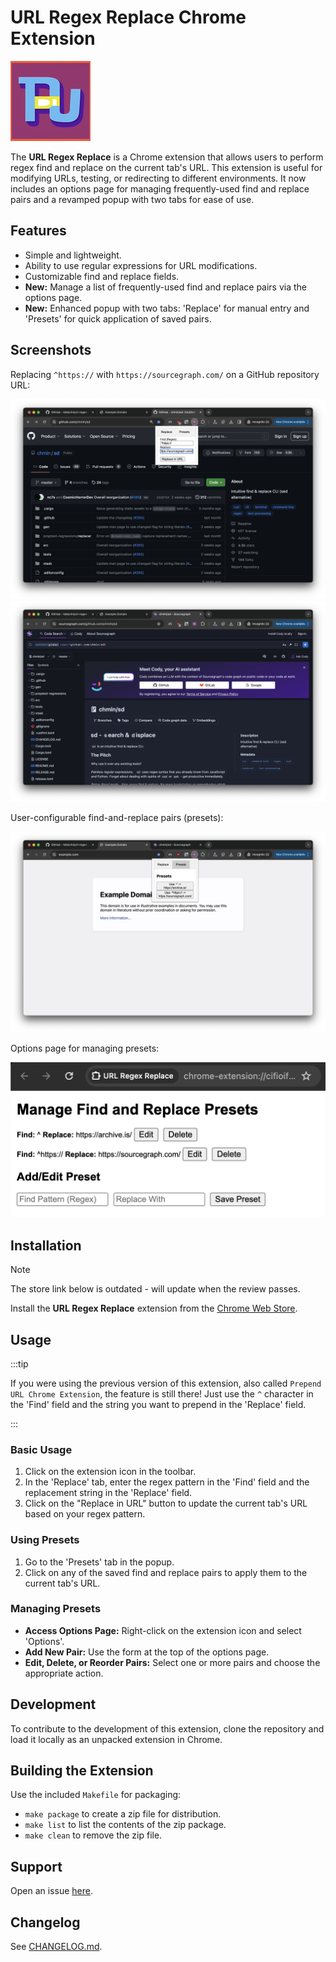 # URL Regex Replace Chrome Extension

![URL Regex Replace Icon](icons/icon.png)

The **URL Regex Replace** is a Chrome extension that allows users to perform regex find and replace on the current tab's URL. This extension is useful for modifying URLs, testing, or redirecting to different environments. It now includes an options page for managing frequently-used find and replace pairs and a revamped popup with two tabs for ease of use.

## Features

- Simple and lightweight.
- Ability to use regular expressions for URL modifications.
- Customizable find and replace fields.
- **New:** Manage a list of frequently-used find and replace pairs via the options page.
- **New:** Enhanced popup with two tabs: 'Replace' for manual entry and 'Presets' for quick application of saved pairs.

## Screenshots

Replacing `^https://` with `https://sourcegraph.com/` on a GitHub repository URL:

![Replace Tab](screenshots/replace-1.png)
![Replace Tab](screenshots/replace-2.png)

User-configurable find-and-replace pairs (presets):

![Presets Tab](screenshots/presets.png)

Options page for managing presets:

![Options Page](screenshots/options.png)

## Installation

> [!NOTE]
> The store link below is outdated - will update when the review passes.

Install the **URL Regex Replace** extension from the [Chrome Web Store](https://chrome.google.com/webstore/detail/url-regex-replace/nkohlbebkognioabnnjchnchdapolofb).

## Usage

:::tip

If you were using the previous version of this extension, also called `Prepend URL Chrome Extension`, the feature is still there! Just use the `^` character in the 'Find' field and the string you want to prepend in the 'Replace' field.

:::

### Basic Usage
1. Click on the extension icon in the toolbar.
2. In the 'Replace' tab, enter the regex pattern in the 'Find' field and the replacement string in the 'Replace' field.
3. Click on the "Replace in URL" button to update the current tab's URL based on your regex pattern.

### Using Presets
1. Go to the 'Presets' tab in the popup.
2. Click on any of the saved find and replace pairs to apply them to the current tab's URL.

### Managing Presets
- **Access Options Page:** Right-click on the extension icon and select 'Options'.
- **Add New Pair:** Use the form at the top of the options page.
- **Edit, Delete, or Reorder Pairs:** Select one or more pairs and choose the appropriate action.

## Development

To contribute to the development of this extension, clone the repository and load it locally as an unpacked extension in Chrome.

## Building the Extension

Use the included `Makefile` for packaging:

- `make package` to create a zip file for distribution.
- `make list` to list the contents of the zip package.
- `make clean` to remove the zip file.

## Support

Open an issue [here](https://github.com/tddschn/url-regex-replace-chrome-extension/issues/new).

## Changelog

See [CHANGELOG.md](CHANGELOG.md).